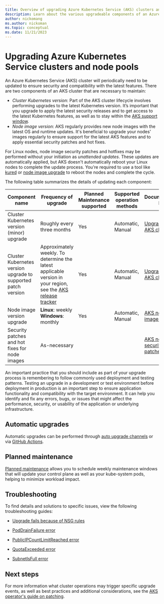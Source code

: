 ```yaml
---
title: Overview of upgrading Azure Kubernetes Service (AKS) clusters and components
description: Learn about the various upgradeable components of an Azure Kubernetes Service (AKS) cluster and how to maintain them.
author: nickomang
ms.author: nickoman
ms.topic: conceptual
ms.date: 11/21/2023
---
```


# Upgrading Azure Kubernetes Service clusters and node pools

An Azure Kubernetes Service (AKS) cluster will periodically need to be updated to ensure security and compatibility with the latest features. There are two components of an AKS cluster that are necessary to maintain:

- *Cluster Kubernetes version*: Part of the AKS cluster lifecycle involves performing upgrades to the latest Kubernetes version. It’s important that you upgrade to apply the latest security releases and to get access to the latest Kubernetes features, as well as to stay within the [AKS support window][supported-k8s-versions].
- *Node image version*: AKS regularly provides new node images with the latest OS and runtime updates. It's beneficial to upgrade your nodes' images regularly to ensure support for the latest AKS features and to apply essential security patches and hot fixes.

For Linux nodes, node image security patches and hotfixes may be performed without your initiation as *unattended updates*. These updates are automatically applied, but AKS doesn't automatically reboot your Linux nodes to complete the update process. You're required to use a tool like [kured][node-updates-kured] or [node image upgrade][node-image-upgrade] to reboot the nodes and complete the cycle.

The following table summarizes the details of updating each component:

|Component name|Frequency of upgrade|Planned Maintenance supported|Supported operation methods|Documentation link|
|--|--|--|--|--|
|Cluster Kubernetes version (minor) upgrade|Roughly every three months|Yes| Automatic, Manual|[Upgrade an AKS cluster][upgrade-cluster]|
|Cluster Kubernetes version upgrade to supported patch version|Approximately weekly. To determine the latest applicable version in your region, see the [AKS release tracker][release-tracker]|Yes|Automatic, Manual|[Upgrade an AKS cluster][upgrade-cluster]|
|Node image version upgrade|**Linux**: weekly<br>**Windows**: monthly|Yes|Automatic, Manual|[AKS node image upgrade][node-image-upgrade]|
|Security patches and hot fixes for node images|As-necessary|||[AKS node security patches][node-security-patches]|

An important practice that you should include as part of your upgrade process is remembering to follow commonly used deployment and testing patterns. Testing an upgrade in a development or test environment before deployment in production is an important step to ensure application functionality and compatibility with the target environment. It can help you identify and fix any errors, bugs, or issues that might affect the performance, security, or usability of the application or underlying infrastructure.

## Automatic upgrades

Automatic upgrades can be performed through [auto upgrade channels][auto-upgrade] or via [GitHub Actions][gh-actions-upgrade].

## Planned maintenance

 [Planned maintenance][planned-maintenance] allows you to schedule weekly maintenance windows that will update your control plane as well as your kube-system pods, helping to minimize workload impact.

## Troubleshooting

To find details and solutions to specific issues, view the following troubleshooting guides:

- [Upgrade fails because of NSG rules][ts-nsg]

- [PodDrainFailure error][ts-pod-drain]

- [PublicIPCountLimitReached error][ts-ip-limit]

- [QuotaExceeded error][ts-quota-exceeded]

- [SubnetIsFull error][ts-subnet-full]

## Next steps

For more information what cluster operations may trigger specific upgrade events, as well as best practices and additional considerations, see the [AKS operator's guide on patching][operator-guide-patching].

<!-- LINKS -->
[auto-upgrade]: ./auto-upgrade-cluster.md
[planned-maintenance]: ./planned-maintenance.md
[upgrade-cluster]: ./upgrade-cluster.md
[release-tracker]: ./release-tracker.md
[node-image-upgrade]: ./node-image-upgrade.md
[gh-actions-upgrade]: ./node-upgrade-github-actions.md 
[operator-guide-patching]: /azure/architecture/operator-guides/aks/aks-upgrade-practices
[supported-k8s-versions]: ./supported-kubernetes-versions.md#kubernetes-version-support-policy
[ts-nsg]: /troubleshoot/azure/azure-kubernetes/upgrade-fails-because-of-nsg-rules
[ts-pod-drain]: /troubleshoot/azure/azure-kubernetes/error-code-poddrainfailure
[ts-ip-limit]: /troubleshoot/azure/azure-kubernetes/error-code-publicipcountlimitreached
[ts-quota-exceeded]: /troubleshoot/azure/azure-kubernetes/error-code-quotaexceeded
[ts-subnet-full]: /troubleshoot/azure/azure-kubernetes/error-code-subnetisfull-upgrade
[node-security-patches]: ./concepts-vulnerability-management.md#worker-nodes
[node-updates-kured]: ./node-updates-kured.md
